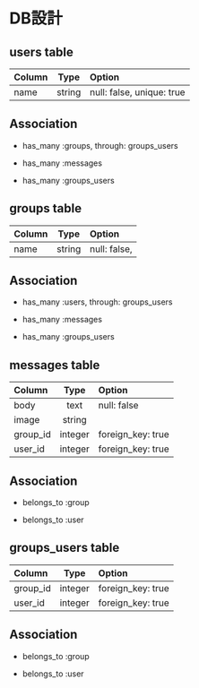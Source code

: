 # DB設計

## users table

|  Column   |  Type   |              Option                    |
|:----------|:-------:|:---------------------------------------|
| name      | string  | null: false, unique: true              |

## Association

* has_many :groups, through: groups_users

* has_many :messages

* has_many :groups_users

## groups table

|  Column   |  Type   |              Option                    |
|:----------|:-------:|:---------------------------------------|
| name      | string  | null: false,                           |

## Association

* has_many :users, through: groups_users

* has_many :messages

* has_many :groups_users

## messages table

|  Column   |  Type   |              Option                    |
|:----------|:-------:|:---------------------------------------|
| body      | text    | null: false                            |
| image     | string  |                                        |
| group_id  | integer | foreign_key: true                      |
| user_id   | integer | foreign_key: true                      |

## Association

* belongs_to :group

* belongs_to :user

## groups_users table

|  Column   |  Type   |              Option                    |
|:----------|:-------:|:---------------------------------------|
| group_id  | integer | foreign_key: true                      |
| user_id   | integer | foreign_key: true                      |

## Association

* belongs_to :group

* belongs_to :user
